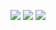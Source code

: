 ![](https://www.3co.ai/iris_portrait.jpg)
![](media/iris_conceptual_diagram.jpg)
![](media/iris_visual_diagram.jpg)
